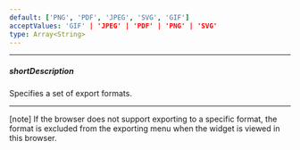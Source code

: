 ```yaml
---
default: ['PNG', 'PDF', 'JPEG', 'SVG', 'GIF']
acceptValues: 'GIF' | 'JPEG' | 'PDF' | 'PNG' | 'SVG'
type: Array<String>
---
```

---
##### shortDescription
Specifies a set of export formats.

---
[note] If the browser does not support exporting to a specific format, the format is excluded from the exporting menu when the widget is viewed in this browser.